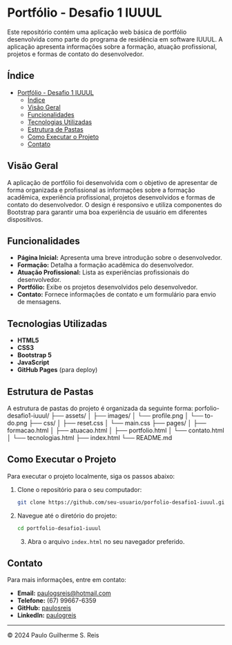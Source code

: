 # Portfólio - Desafio 1 IUUUL

Este repositório contém uma aplicação web básica de portfólio desenvolvida como parte do programa de residência em software IUUUL. A aplicação apresenta informações sobre a formação, atuação profissional, projetos e formas de contato do desenvolvedor.

## Índice

- [Portfólio - Desafio 1 IUUUL](#portfólio---desafio-1-iuuul)
  - [Índice](#índice)
  - [Visão Geral](#visão-geral)
  - [Funcionalidades](#funcionalidades)
  - [Tecnologias Utilizadas](#tecnologias-utilizadas)
  - [Estrutura de Pastas](#estrutura-de-pastas)
  - [Como Executar o Projeto](#como-executar-o-projeto)
  - [Contato](#contato)

## Visão Geral

A aplicação de portfólio foi desenvolvida com o objetivo de apresentar de forma organizada e profissional as informações sobre a formação acadêmica, experiência profissional, projetos desenvolvidos e formas de contato do desenvolvedor. O design é responsivo e utiliza componentes do Bootstrap para garantir uma boa experiência de usuário em diferentes dispositivos.

## Funcionalidades

- **Página Inicial:** Apresenta uma breve introdução sobre o desenvolvedor.
- **Formação:** Detalha a formação acadêmica do desenvolvedor.
- **Atuação Profissional:** Lista as experiências profissionais do desenvolvedor.
- **Portfólio:** Exibe os projetos desenvolvidos pelo desenvolvedor.
- **Contato:** Fornece informações de contato e um formulário para envio de mensagens.

## Tecnologias Utilizadas

- **HTML5**
- **CSS3**
- **Bootstrap 5**
- **JavaScript**
- **GitHub Pages** (para deploy)

## Estrutura de Pastas

A estrutura de pastas do projeto é organizada da seguinte forma:
porfolio-desafio1-iuuul/ 
├── assets/ 
│ ├── images/ 
│   └── profile.png 
│   └── to-do.png 
├── css/ 
│ ├── reset.css 
│ └── main.css 
├── pages/ 
│ ├── formacao.html 
│ ├── atuacao.html 
│ ├── portfolio.html 
│ └── contato.html 
│ └── tecnologias.html
├── index.html 
└── README.md

## Como Executar o Projeto

Para executar o projeto localmente, siga os passos abaixo:

1. Clone o repositório para o seu computador:
   ```bash
   git clone https://github.com/seu-usuario/porfolio-desafio1-iuuul.git

2. Navegue até o diretório do projeto:
   ```bash
   cd portfolio-desafio1-iuuul
   ```

   3. Abra o arquivo `index.html` no seu navegador preferido.

## Contato

Para mais informações, entre em contato:

- **Email:** paulogsreis@hotmail.com
- **Telefone:** (67) 99667-6359
- **GitHub:** [paulosreis](https://github.com/paulosreis)
- **LinkedIn:** [paulogreis](https://www.linkedin.com/in/paulogreis)

---

&copy; 2024 Paulo Guilherme S. Reis